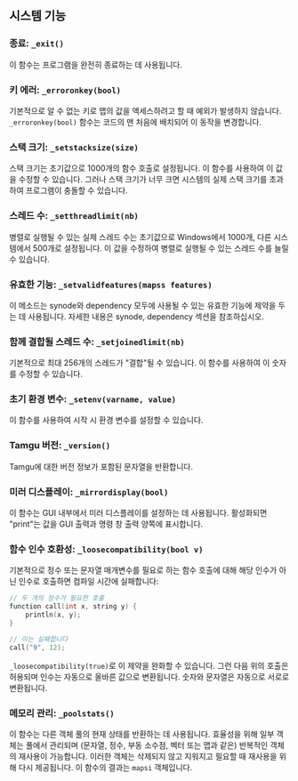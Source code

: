 ## 시스템 기능

### 종료: `_exit()`

이 함수는 프로그램을 완전히 종료하는 데 사용됩니다.

### 키 에러: `_erroronkey(bool)`

기본적으로 알 수 없는 키로 맵의 값을 액세스하려고 할 때 예외가 발생하지 않습니다. `_erroronkey(bool)` 함수는 코드의 맨 처음에 배치되어 이 동작을 변경합니다.

### 스택 크기: `_setstacksize(size)`

스택 크기는 초기값으로 1000개의 함수 호출로 설정됩니다. 이 함수를 사용하여 이 값을 수정할 수 있습니다. 그러나 스택 크기가 너무 크면 시스템의 실제 스택 크기를 초과하여 프로그램이 충돌할 수 있습니다.

### 스레드 수: `_setthreadlimit(nb)`

병렬로 실행될 수 있는 실제 스레드 수는 초기값으로 Windows에서 1000개, 다른 시스템에서 500개로 설정됩니다. 이 값을 수정하여 병렬로 실행될 수 있는 스레드 수를 늘릴 수 있습니다.

### 유효한 기능: `_setvalidfeatures(mapss features)`

이 메소드는 synode와 dependency 모두에 사용될 수 있는 유효한 기능에 제약을 두는 데 사용됩니다. 자세한 내용은 synode, dependency 섹션을 참조하십시오.

### 함께 결합될 스레드 수: `_setjoinedlimit(nb)`

기본적으로 최대 256개의 스레드가 "결합"될 수 있습니다. 이 함수를 사용하여 이 숫자를 수정할 수 있습니다.

### 초기 환경 변수: `_setenv(varname, value)`

이 함수를 사용하여 시작 시 환경 변수를 설정할 수 있습니다.

### Tamgu 버전: `_version()`

Tamgu에 대한 버전 정보가 포함된 문자열을 반환합니다.

### 미러 디스플레이: `_mirrordisplay(bool)`

이 함수는 GUI 내부에서 미러 디스플레이를 설정하는 데 사용됩니다. 활성화되면 "print"는 값을 GUI 출력과 명령 창 출력 양쪽에 표시합니다.

### 함수 인수 호환성: `_loosecompatibility(bool v)`

기본적으로 정수 또는 문자열 매개변수를 필요로 하는 함수 호출에 대해 해당 인수가 아닌 인수로 호출하면 컴파일 시간에 실패합니다:

```cpp
// 두 개의 정수가 필요한 호출
function call(int x, string y) {
    println(x, y);
}

// 이는 실패합니다
call("9", 12);
```

`_loosecompatibility(true)`로 이 제약을 완화할 수 있습니다. 그런 다음 위의 호출은 허용되며 인수는 자동으로 올바른 값으로 변환됩니다. 숫자와 문자열은 자동으로 서로로 변환됩니다.

### 메모리 관리: `_poolstats()`

이 함수는 다른 객체 풀의 현재 상태를 반환하는 데 사용됩니다. 효율성을 위해 일부 객체는 풀에서 관리되며 (문자열, 정수, 부동 소수점, 벡터 또는 맵과 같은) 반복적인 객체의 재사용이 가능합니다. 이러한 객체는 삭제되지 않고 지워지고 필요할 때 재사용을 위해 다시 제공됩니다. 이 함수의 결과는 `mapsi` 객체입니다.